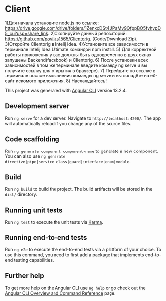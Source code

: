 # Client
1)Для начала установите node.js по ссылке: https://drive.google.com/drive/folders/1ZenxcDSt4UPaMv9QfppBO5fyhypD5_cu?usp=share_link.
2)Скопируйте данный репозиторий: https://github.com/povilas1565/Clientorig. (Code/Download Zip).
3)Откройте Clientorig в Intelij Idea.
4)Установите все зависимости в терминале Intelij Idea Ultimate командой npm install.
5) Для корректной работы приложения у вас должны быть одновременно в двух окнах запущены Backend(facebook) и Сlientorig.
6) После установки всех зависимостей в том же терминале введите команду ng serve и вы получите ссылку для открытия в браузере).
7) Перейдите по ссылке в терминале послое выполнения команды ng serve и вы попадёте на еб-сайт искомого приложения.
8) Наслаждайтесь!

This project was generated with [Angular CLI](https://github.com/angular/angular-cli) version 13.2.4.

## Development server

Run `ng serve` for a dev server. Navigate to `http://localhost:4200/`. The app will automatically reload if you change any of the source files.

## Code scaffolding

Run `ng generate component component-name` to generate a new component. You can also use `ng generate directive|pipe|service|class|guard|interface|enum|module`.

## Build

Run `ng build` to build the project. The build artifacts will be stored in the `dist/` directory.

## Running unit tests

Run `ng test` to execute the unit tests via [Karma](https://karma-runner.github.io).

## Running end-to-end tests

Run `ng e2e` to execute the end-to-end tests via a platform of your choice. To use this command, you need to first add a package that implements end-to-end testing capabilities.

## Further help

To get more help on the Angular CLI use `ng help` or go check out the [Angular CLI Overview and Command Reference](https://angular.io/cli) page.
